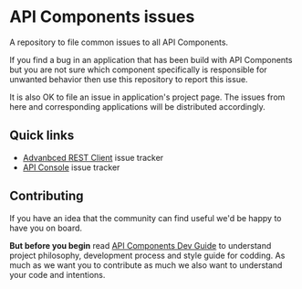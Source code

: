 # API Components issues

A repository to file common issues to all API Components.

If you find a bug in an application that has been build with API Components but you are not sure which component specifically is responsible for unwanted behavior then use this repository to report this issue.

It is also OK to file an issue in application's project page. The issues from here and corresponding applications will be distributed accordingly.

## Quick links

-   [Advanbced REST Client](https://github.com/advanced-rest-client/arc-electron/issues) issue tracker
-   [API Console](https://github.com/mulesoft/api-console/issues) issue tracker

## Contributing

If you have an idea that the community can find useful we'd be happy to have you on board.

**But before you begin** read [API Components Dev Guide](https://github.com/advanced-rest-client/arc-dev-guide) to understand project philosophy, development process and style guide for codding. As much as we want you to contribute as much we also want to understand your code and intentions.
